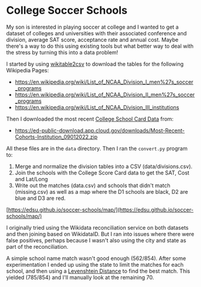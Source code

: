 # College Soccer Schools

My son is interested in playing soccer at college and I wanted to get a dataset
of colleges and universities with their associated conference and division,
average SAT score, acceptance rate and annual cost. Maybe there's a way to do
this using existing tools but what better way to deal with the stress by
turning this into a data problem! 

I started by using [wikitable2csv] to download the tables for the following Wikipedia Pages:

- https://en.wikipedia.org/wiki/List_of_NCAA_Division_I_men%27s_soccer_programs
- https://en.wikipedia.org/wiki/List_of_NCAA_Division_II_men%27s_soccer_programs
- https://en.wikipedia.org/wiki/List_of_NCAA_Division_III_institutions

Then I downloaded the most recent [College School Card Data] from:

- https://ed-public-download.app.cloud.gov/downloads/Most-Recent-Cohorts-Institution_09012022.zip

All these files are in the `data` directory. Then I ran the `convert.py` program to:

1. Merge and normalize the division tables into a CSV (data/divisions.csv).
2. Join the schools with the College Score Card data to get the SAT, Cost and Lat/Long
3. Write out the matches (data.csv) and schools that didn't match (missing.csv) as well as a map where the D1 schools are black, D2 are blue and D3 are red.

[https://edsu.github.io/soccer-schools/map/](https://edsu.github.io/soccer-schools/map/)

I originally tried using the Wikidata reconciliation service on both datasets and then joining based on WikidataID. But I ran into issues where there were false positives, perhaps because I wasn't also using the city and state as part of the reconciliation.

A simple school name match wasn't good enough (562/854). After some experimentation I ended up using the state to limit the matches for each school, and then using a [Levenshtein Distance](https://en.wikipedia.org/wiki/Levenshtein_distance) to find the best match. This yielded (785/854) and I'll manually look at the remaining 70.

[wikitable2csv]: https://wikitable2csv.ggor.de/ 
[College School Card Data]: https://collegescorecard.ed.gov/data/
